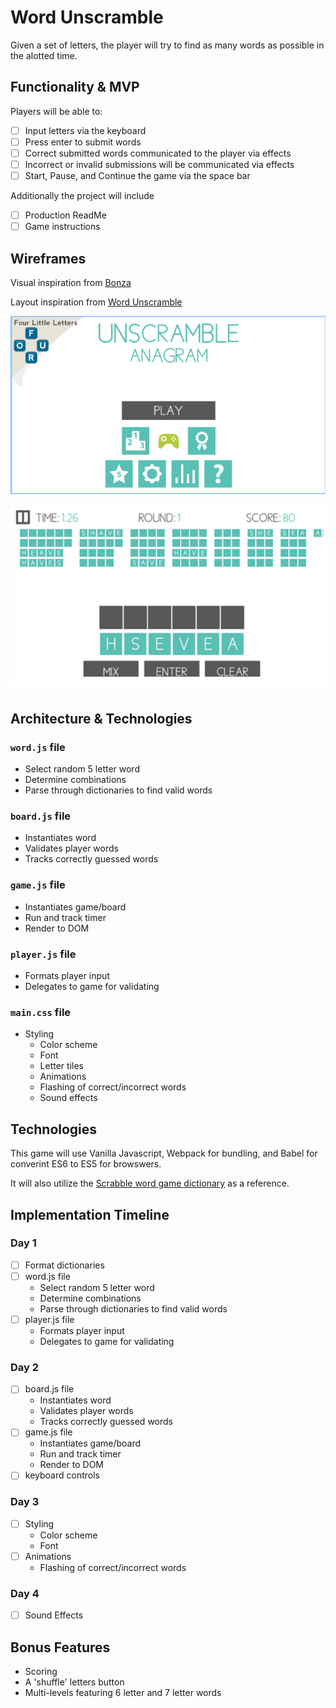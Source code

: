 # Word Unscramble

Given a set of letters, the player will try to find as many words as possible in the alotted time.

## Functionality & MVP

Players will be able to:

- [ ] Input letters via the keyboard
- [ ] Press enter to submit words
- [ ] Correct submitted words communicated to the player via effects
- [ ] Incorrect or invalid submissions will be communicated via effects
- [ ] Start, Pause, and Continue the game via the space bar

Additionally the project will include
- [ ] Production ReadMe
- [ ] Game instructions

## Wireframes

Visual inspiration from [Bonza](https://play.google.com/store/apps/details?id=air.au.com.minimega.bonza)

Layout inspiration from [Word Unscramble]()

![Alt text](https://github.com/fafafariba/fafafariba.github.io/blob/master/assets/splash_wireframe.png?raw=true "Splash")

![Alt text](https://github.com/fafafariba/fafafariba.github.io/blob/master/assets/layout_wireframe.png?raw=true "Game")

## Architecture & Technologies

### `word.js` file 
* Select random 5 letter word
* Determine combinations
* Parse through dictionaries to find valid words

### `board.js` file 
* Instantiates word
* Validates player words
* Tracks correctly guessed words

### `game.js` file
* Instantiates game/board
* Run and track timer
* Render to DOM

### `player.js` file
* Formats player input
* Delegates to game for validating

### `main.css` file
* Styling
  * Color scheme
  * Font
  * Letter tiles
  * Animations
  * Flashing of correct/incorrect words
  * Sound effects


## Technologies

This game will use Vanilla Javascript, Webpack for bundling, and Babel for converint ES6 to ES5 for browswers.

It will also utilize the [Scrabble word game dictionary](https://www.wordgamedictionary.com/word-lists/) as a reference.

## Implementation Timeline

### Day 1

- [ ] Format dictionaries
- [ ] word.js file
  * Select random 5 letter word
  * Determine combinations
  * Parse through dictionaries to find valid words
- [ ] player.js file
  * Formats player input
  * Delegates to game for validating
  

### Day 2
- [ ] board.js file
  * Instantiates word
  * Validates player words
  * Tracks correctly guessed words  
- [ ] game.js file 
  * Instantiates game/board
  * Run and track timer
  * Render to DOM
- [ ] keyboard controls 

### Day 3

- [ ] Styling
  * Color scheme
  * Font
- [ ] Animations
  * Flashing of correct/incorrect words

### Day 4

- [ ] Sound Effects

## Bonus Features

* Scoring
* A 'shuffle' letters button
* Multi-levels featuring 6 letter and 7 letter words


